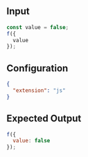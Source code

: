 
## Input
```javascript input
const value = false;
f({
  value
});
```

## Configuration
```json configuration
{
  "extension": "js"
}
```

## Expected Output
```javascript expected output
f({
  value: false
});
```

